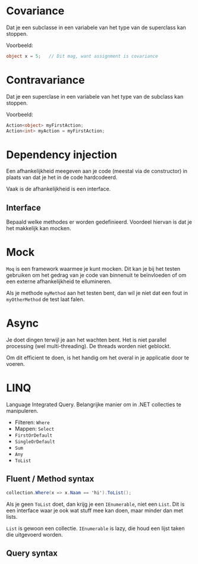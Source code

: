 # Covariance
Dat je een subclasse in een variabele van het type van de superclass kan stoppen.

Voorbeeld:
```cs
object x = 5;   // Dit mag, want assignment is covariance
```

# Contravariance
Dat je een superclase in een variabele van het type van de subclass kan stoppen.

Voorbeeld:
```cs
Action<object> myFirstAction;
Action<int> myAction = myFirstAction;
```

# Dependency injection
Een afhankelijkheid meegeven aan je code (meestal via de constructor) in plaats van dat je het in de code hardcodeerd.

Vaak is de afhankelijkheid is een interface.

## Interface
Bepaald welke methodes er worden gedefinieerd. Voordeel hiervan is dat je het makkelijk kan mocken.

# Mock
`Moq` is een framework waarmee je kunt mocken. Dit kan je bij het testen gebruiken om het gedrag van je code van binnenuit te beïnvloeden of om een externe afhankelijkheid te ellumineren.

Als je methode `myMethod` aan het testen bent, dan wil je niet dat een fout in `myOtherMethod` de test laat falen.

# Async
Je doet dingen terwijl je aan het wachten bent. Het is niet parallel processing (wel multi-threading). De threads worden niet geblockt.

Om dit efficient te doen, is het handig om het overal in je applicatie door te voeren.

# LINQ
Language Integrated Query. Belangrijke manier om in .NET collecties te manipuleren.

- Filteren: `Where`
- Mappen: `Select`
- `FirstOrDefault`
- `SingleOrDefault`
- `Sum`
- `Any`
- `ToList`

## Fluent / Method syntax
```cs
collection.Where(x => x.Naam == 'hi').ToList();
```

Als je geen `ToList` doet, dan krijg je een `IEnumerable`, niet een `List`. Dit is een interface waar je ook wat stuff mee kan doen, maar minder dan met lists.

`List` is gewoon een collectie. `IEnumerable` is lazy, die houd een lijst taken die uitgevoerd worden.

## Query syntax
